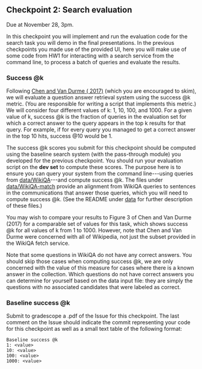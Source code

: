 ## Checkpoint 2: Search evaluation

Due at November 28, 3pm.

In this checkpoint you will implement and run the evaluation code for
the search task you will demo in the final presentations.  In the
previous checkpoints you made use of the provided UI, here you will
make use of some code from HW1 for interacting with a search service
from the command line, to process a batch of queries and evaluate the
results.

### Success @k

Following [Chen and Van Durme (
2017)](http://www.aclweb.org/anthology/E/E17/E17-2114.pdf) (which you
are encouraged to skim), we will evaluate a question answer retrieval
system using the success @k metric.  (You are responsible for writing a
script that implements this metric.)  We will consider four different
values of k: 1, 10, 100, and 1000.  For a given value of k, success @k
is the fraction of queries in the evaluation set for which a correct
answer to the query appears in the top k results for that query.  For
example, if for every query you managed to get a correct answer in the top
10 hits, success @10 would be 1.

The success @k scores you submit for this checkpoint should be computed
using the baseline search system (with the pass-through module) you
developed for the previous checkpoint.  You should run your evaluation
script on the **dev set** to compute these scores.  The purpose here is
to ensure you can query your system from the command line---using
queries from [data/WikiQA](data/WikiQA)---and compute success @k.  The
files under [data/WikiQA-match](data/WikiQA-match) provide an alignment
from WikiQA queries to sentences in the communications that answer
those queries, which you will need to compute success @k.  (See the
README under [data](data) for further description of these files.)

You may wish to compare your results to Figure 3 of Chen and Van Durme
(2017) for a comparable set of values for this task, which shows
success @k for all values of k from 1 to 1000.  However, note that Chen
and Van Durme were concerned with all of Wikipedia, not just the subset
provided in the WikiQA fetch service.

Note that some questions in WikiQA do not have any correct answers.
You should skip those cases when computing success @k, we are only
concerned with the value of this measure for cases where there is a
known answer in the collection.  Which questions do not have correct
answers you can determine for yourself based on the data input file:
they are simply the questions with no associated candidates that were
labeled as correct.

### Baseline success @k

Submit to gradescope a .pdf of the Issue for this checkpoint.  The last
comment on the Issue should indicate the commit representing your code
for this checkpoint as well as a small text table of the following
format:

```
Baseline success @k
1: <value>
10: <value>
100: <value>
1000: <value>
```
